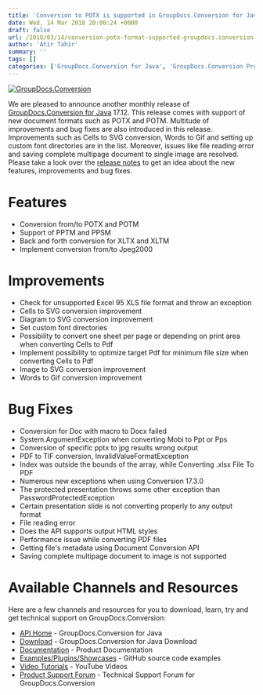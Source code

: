 ```yaml
---
title: 'Conversion to POTX is supported in GroupDocs.Conversion for Java 17.12'
date: Wed, 14 Mar 2018 20:00:24 +0000
draft: false
url: /2018/03/14/conversion-potx-format-supported-groupdocs.conversion-java-17.12/
author: 'Atir Tahir'
summary: ''
tags: []
categories: ['GroupDocs.Conversion for Java', 'GroupDocs.Conversion Product Family']
---
```


[![GroupDocs.Conversion](https://blog.groupdocs.com/wp-content/uploads/sites/4/2016/09/conversion.png?itok=MpNabR9F)](#)

We are pleased to announce another monthly release of [GroupDocs.Conversion for Java](https://products.groupdocs.com/conversion/java) 17.12. This release comes with support of new document formats such as POTX and POTM. Multitude of improvements and bug fixes are also introduced in this release. Improvements such as Cells to SVG conversion, Words to Gif and setting up custom font directories are in the list. Moreover, issues like file reading error and saving complete multipage document to single image are resolved. Please take a look over the [release notes](https://docs.groupdocs.com/display/conversionjava/GroupDocs.Conversion+for+Java+17.12+Release+Notes) to get an idea about the new features, improvements and bug fixes.

# Features

*   Conversion from/to POTX and POTM
*   Support of PPTM and PPSM
*   Back and forth conversion for XLTX and XLTM
*   Implement conversion from/to Jpeg2000

# Improvements

*   Check for unsupported Excel 95 XLS file format and throw an exception
*   Cells to SVG conversion improvement
*   Diagram to SVG conversion improvement
*   Set custom font directories
*   Possibility to convert one sheet per page or depending on print area when converting Cells to Pdf
*   Implement possibility to optimize target Pdf for minimum file size when converting Cells to Pdf
*   Image to SVG conversion improvement
*   Words to Gif conversion improvement

# Bug Fixes

*   Conversion for Doc with macro to Docx failed
*   System.ArgumentException when converting Mobi to Ppt or Pps
*   Conversion of specific pptx to jpg results wrong output
*   PDF to TIF conversion, InvalidValueFormatException
*   Index was outside the bounds of the array, while Converting .xlsx File To PDF
*   Numerous new exceptions when using Conversion 17.3.0
*   The protected presentation throws some other exception than PasswordProtectedException
*   Certain presentation slide is not converting properly to any output format
*   File reading error
*   Does the API supports output HTML styles
*   Performance issue while converting PDF files
*   Getting file's metadata using Document Conversion API
*   Saving complete multipage document to image is not supported

# Available Channels and Resources

Here are a few channels and resources for you to download, learn, try and get technical support on GroupDocs.Conversion:

*   [API Home](https://products.groupdocs.com/conversion/java "Product Home") - GroupDocs.Conversion for Java
*   [Download](https://downloads.groupdocs.com/conversion/java "Download API") - GroupDocs.Conversion for Java Download
*   [Documentation](https://docs.groupdocs.com/display/conversionjava/Home "Documentation") - Product Documentation
*   [Examples/Plugins/Showcases](https://github.com/groupdocs-conversion/GroupDocs.Conversion-for-Java "Example projects") - GitHub source code examples
*   [Video Tutorials](https://www.youtube.com/playlist?list=PL25CTxMCj5vPNfkcX3UXzMLKEOZwNpkzN) - YouTube Videos
*   [Product Support Forum](https://forum.groupdocs.com/c/conversion "Support forum") \- Technical Support Forum for GroupDocs.Conversion




